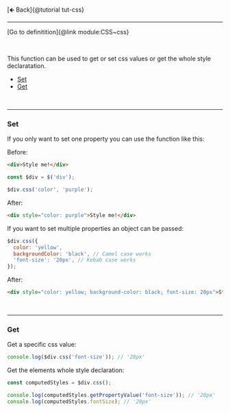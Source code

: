 [🡸 Back]{@tutorial tut-css}
___

[Go to definitition]{@link module:CSS~css}

&nbsp;

This function can be used to get or set css values or get the whole style declaratation.

* [Set](#set)
* [Get](#get)

&nbsp;
___

### Set

If you only want to set one property you can use the function like this:

Before:

```html
<div>Style me!</div>
```

```js
const $div = $('div');

$div.css('color', 'purple');
```

After:

```html
<div style="color: purple">Style me!</div>
```

If you want to set multiple properties an object can be passed:

```js
$div.css({
  color: 'yellow',
  backgroundColor: 'black', // Camel case works
  'font-size': '20px', // Kebab case works
});
```

After:

```html
<div style="color: yellow; background-color: black; font-size: 20px">Style me!</div>
```

&nbsp;
___

### Get

Get a specific css value:

```js
console.log($div.css('font-size')); // '20px'
```

Get the elements whole style declaration:

```js
const computedStyles = $div.css();

console.log(computedStyles.getPropertyValue('font-size')); // '20px'
console.log(computedStyles.fontSize); // '20px'
```
